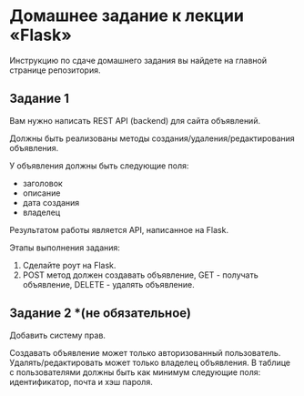 # Домашнее задание к лекции «Flask»

Инструкцию по сдаче домашнего задания вы найдете на главной странице репозитория. 

## Задание 1

Вам нужно написать REST API (backend) для сайта объявлений.

Должны быть реализованы методы создания/удаления/редактирования объявления.    

У объявления должны быть следующие поля: 
- заголовок
- описание
- дата создания
- владелец

Результатом работы является API, написанное на Flask.

Этапы выполнения задания:

1. Сделайте роут на Flask.
2. POST метод должен создавать объявление, GET - получать объявление, DELETE - удалять объявление.

## Задание 2 *(не обязательное)

Добавить систему прав.

Создавать объявление может только авторизованный пользователь.
Удалять/редактировать может только владелец объявления.
В таблице с пользователями должны быть как минимум следующие поля: идентификатор, почта и хэш пароля.